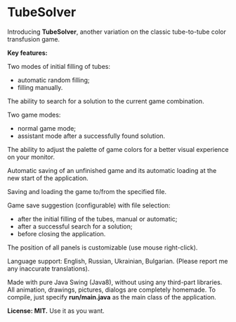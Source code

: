 # TubeSolver
Introducing **TubeSolver**, another variation on the classic tube-to-tube color transfusion game.

**Key features:**

Two modes of initial filling of tubes:
- automatic random filling;
- filling manually.

The ability to search for a solution to the current game combination.

Two game modes:
- normal game mode;
- assistant mode after a successfully found solution.

The ability to adjust the palette of game colors for a better visual experience on your monitor.

Automatic saving of an unfinished game and its automatic loading at the new start of the application.

Saving and loading the game to/from the specified file.

Game save suggestion (configurable) with file selection:
- after the initial filling of the tubes, manual or automatic;
- after a successful search for a solution;
- before closing the application.

The position of all panels is customizable (use mouse right-click).

Language support: English, Russian, Ukrainian, Bulgarian. (Please report me any inaccurate translations).

Made with pure Java Swing (Java8), without using any third-part libraries. All animation, drawings, pictures, dialogs are completely homemade. To compile, just specify **run/main.java** as the main class of the application.

**License: MIT.** Use it as you want. 
